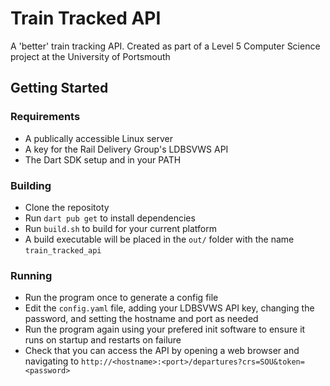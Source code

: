 # Train Tracked API

A 'better' train tracking API. Created as part of a Level 5 Computer Science project at the University of Portsmouth

## Getting Started

### Requirements

- A publically accessible Linux server
- A key for the Rail Delivery Group's LDBSVWS API
- The Dart SDK setup and in your PATH

### Building

- Clone the repositoty
- Run `dart pub get` to install dependencies
- Run `build.sh` to build for your current platform
- A build executable will be placed in the `out/` folder with the name `train_tracked_api`

### Running

- Run the program once to generate a config file
- Edit the `config.yaml` file, adding your LDBSVWS API key, changing the password, and setting the hostname and port as needed
- Run the program again using your prefered init software to ensure it runs on startup and restarts on failure
- Check that you can access the API by opening a web browser and navigating to `http://<hostname>:<port>/departures?crs=SOU&token=<password>`
